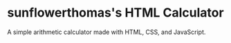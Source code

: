 # sunflowerthomas's HTML Calculator
A simple arithmetic calculator made with HTML, CSS, and JavaScript.
